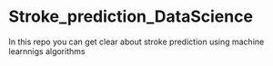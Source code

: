 # Stroke_prediction_DataScience
In this repo you can get clear about stroke prediction using machine learnnigs algorithms
